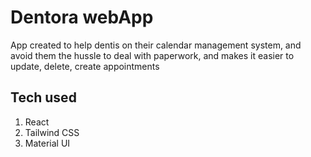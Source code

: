 # Dentora webApp

App created to help dentis on their calendar management system, and avoid them the hussle to deal with paperwork, and makes it easier to update, delete, create appointments

## Tech used

1. React
2. Tailwind CSS
3. Material UI
